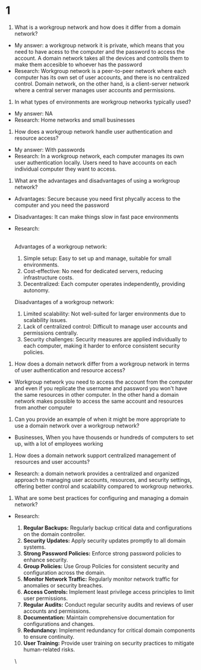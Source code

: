 # 1

1. What is a workgroup network and how does it differ from a domain network?

* My answer: a workgroup network it is private, which means that you need to have acess to the computer and the password to access the account. A domain network takes all the devices and controlls them to make them accesible to whoever has the password
* Research: Workgroup network is a peer-to-peer network where each computer has its own set of user accounts, and there is no centralized control. Domain network, on the other hand, is a client-server network where a central server manages user accounts and permissions.

1. In what types of environments are workgroup networks typically used?

* My answer: NA
* Research: Home networks and small businesses

1. How does a workgroup network handle user authentication and resource access?

* My answer: With passwords
* Research: In a workgroup network, each computer manages its own user authentication locally. Users need to have accounts on each individual computer they want to access.

1. What are the advantages and disadvantages of using a workgroup network?

* Advantages: Secure because you need first phycally access to the computer and you need the password
* Disadvantages: It can make things slow in fast pace environments
*   Research:&#x20;

    \
    Advantages of a workgroup network:

    1. Simple setup: Easy to set up and manage, suitable for small environments.
    2. Cost-effective: No need for dedicated servers, reducing infrastructure costs.
    3. Decentralized: Each computer operates independently, providing autonomy.

    Disadvantages of a workgroup network:

    1. Limited scalability: Not well-suited for larger environments due to scalability issues.
    2. Lack of centralized control: Difficult to manage user accounts and permissions centrally.
    3. Security challenges: Security measures are applied individually to each computer, making it harder to enforce consistent security policies.

1. How does a domain network differ from a workgroup network in terms of user authentication and resource access?

* Workgroup network you need to access the account from the computer and even if you replicate the username and password you won't have the same resources in other computer. In the other hand a domain network makes possible to access the same account and resources from another computer

1. Can you provide an example of when it might be more appropriate to use a domain network over a workgroup network?

* Businesses, When you have thousends or hundreds of computers to set up, with a lot of employees working

1. How does a domain network support centralized management of resources and user accounts?

* Research:  a domain network provides a centralized and organized approach to managing user accounts, resources, and security settings, offering better control and scalability compared to workgroup networks.

1. What are some best practices for configuring and managing a domain network?

*   Research: &#x20;

    1. **Regular Backups:** Regularly backup critical data and configurations on the domain controller.
    2. **Security Updates:** Apply security updates promptly to all domain systems.
    3. **Strong Password Policies:** Enforce strong password policies to enhance security.
    4. **Group Policies:** Use Group Policies for consistent security and configuration across the domain.
    5. **Monitor Network Traffic:** Regularly monitor network traffic for anomalies or security breaches.
    6. **Access Controls:** Implement least privilege access principles to limit user permissions.
    7. **Regular Audits:** Conduct regular security audits and reviews of user accounts and permissions.
    8. **Documentation:** Maintain comprehensive documentation for configurations and changes.
    9. **Redundancy:** Implement redundancy for critical domain components to ensure continuity.
    10. **User Training:** Provide user training on security practices to mitigate human-related risks.

    \

